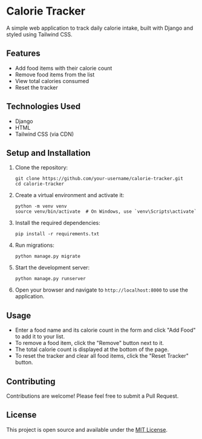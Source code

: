 # Calorie Tracker

A simple web application to track daily calorie intake, built with Django and styled using Tailwind CSS.

## Features

- Add food items with their calorie count
- Remove food items from the list
- View total calories consumed
- Reset the tracker

## Technologies Used

- Django
- HTML
- Tailwind CSS (via CDN)

## Setup and Installation

1. Clone the repository:
   ```
   git clone https://github.com/your-username/calorie-tracker.git
   cd calorie-tracker
   ```

2. Create a virtual environment and activate it:
   ```
   python -m venv venv
   source venv/bin/activate  # On Windows, use `venv\Scripts\activate`
   ```

3. Install the required dependencies:
   ```
   pip install -r requirements.txt
   ```

4. Run migrations:
   ```
   python manage.py migrate
   ```

5. Start the development server:
   ```
   python manage.py runserver
   ```

6. Open your browser and navigate to `http://localhost:8000` to use the application.

## Usage

- Enter a food name and its calorie count in the form and click "Add Food" to add it to your list.
- To remove a food item, click the "Remove" button next to it.
- The total calorie count is displayed at the bottom of the page.
- To reset the tracker and clear all food items, click the "Reset Tracker" button.

## Contributing

Contributions are welcome! Please feel free to submit a Pull Request.

## License

This project is open source and available under the [MIT License](LICENSE).

